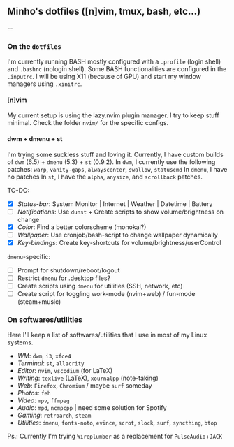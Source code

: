 ## Minho's dotfiles ([n]vim, tmux, bash, etc...)
--

### On the `dotfiles`
I'm currently running BASH mostly configured with a `.profile` (login shell) and `.bashrc` (nologin shell).
Some BASH functionalities are configured in the `.inputrc`.
I will be using X11 (because of GPU) and start my window managers using `.xinitrc`.

#### [n]vim

My current setup is using the lazy.nvim plugin manager.
I try to keep stuff minimal. Check the folder `nvim/` for the specific configs.

#### dwm + dmenu + st

I'm trying some suckless stuff and loving it. Currently, I have custom builds of `dwm` (6.5) + `dmenu` (5.3) + `st` (0.9.2).
In `dwm`, I currently use the following patches: `warp`, `vanity-gaps`, `alwayscenter`, `swallow`, `statuscmd`
In `dmenu`, I have no patches
In `st`, I have the `alpha`, `anysize`, and `scrollback` patches.

TO-DO:
- [x] *Status-bar*: System Monitor | Internet | Weather | Datetime | Battery
- [ ] *Notifications*: Use `dunst` + Create scripts to show volume/brightness on change
- [x] *Color*: Find a better colorscheme (monokai?)
- [ ] *Wallpaper*: Use cronjob/bash-script to change wallpaper dynamically
- [x] *Key-bindings*: Create key-shortcuts for volume/brightness/userControl

`dmenu`-specific:
- [ ] Prompt for shutdown/reboot/logout
- [ ] Restrict `dmenu` for .desktop files?
- [ ] Create scripts using `dmenu` for utilities (SSH, network, etc)
- [ ] Create script for toggling work-mode (nvim+web) / fun-mode (steam+music)

### On softwares/utilities

Here I'll keep a list of softwares/utilities that I use in most of my Linux systems.

- *WM*: `dwm`, `i3`, `xfce4`
- *Terminal*: `st`, `allacrity`
- *Editor*: `nvim`, `vscodium` (for LaTeX)
- *Writing*: `texlive` (LaTeX), `xournalpp` (note-taking)
- *Web*: `Firefox`, `Chromium` / maybe `surf` someday
- *Photos*: `feh`
- *Video*: `mpv`, `ffmpeg`
- *Audio*: `mpd`, `ncmpcpp` | need some solution for Spotify
- *Gaming*: `retroarch`, `steam`
- *Utilities*: `dmenu`, `fonts-noto`, `evince`, `scrot`, `slock`, `surf`, `syncthing`, `btop`

Ps.: Currently I'm trying `Wireplumber` as a replacement for `PulseAudio`+`JACK`
